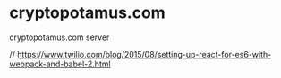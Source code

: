 cryptopotamus.com
=================

cryptopotamus.com server

// https://www.twilio.com/blog/2015/08/setting-up-react-for-es6-with-webpack-and-babel-2.html
